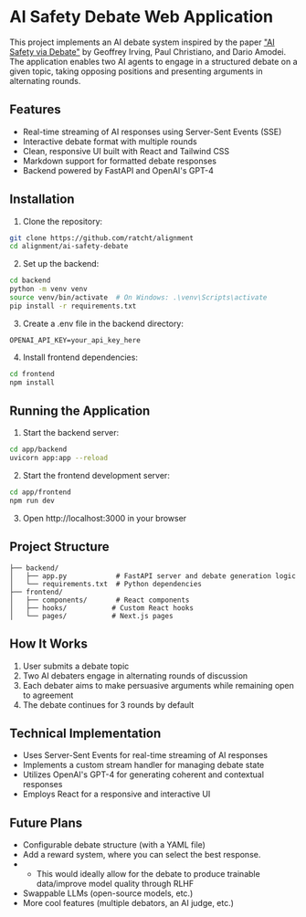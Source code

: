 # AI Safety Debate Web Application

This project implements an AI debate system inspired by the paper ["AI Safety via Debate"](https://arxiv.org/abs/1805.00899) by Geoffrey Irving, Paul Christiano, and Dario Amodei. The application enables two AI agents to engage in a structured debate on a given topic, taking opposing positions and presenting arguments in alternating rounds.

## Features

- Real-time streaming of AI responses using Server-Sent Events (SSE)
- Interactive debate format with multiple rounds
- Clean, responsive UI built with React and Tailwind CSS
- Markdown support for formatted debate responses
- Backend powered by FastAPI and OpenAI's GPT-4

## Installation

1. Clone the repository:
```bash
git clone https://github.com/ratcht/alignment
cd alignment/ai-safety-debate
```

2. Set up the backend:
```bash
cd backend
python -m venv venv
source venv/bin/activate  # On Windows: .\venv\Scripts\activate
pip install -r requirements.txt
```

3. Create a .env file in the backend directory:
```
OPENAI_API_KEY=your_api_key_here
```

4. Install frontend dependencies:
```bash
cd frontend
npm install
```

## Running the Application

1. Start the backend server:
```bash
cd app/backend
uvicorn app:app --reload
```

2. Start the frontend development server:
```bash
cd app/frontend
npm run dev
```

3. Open http://localhost:3000 in your browser

## Project Structure

```
├── backend/
│   ├── app.py            # FastAPI server and debate generation logic
│   └── requirements.txt  # Python dependencies
├── frontend/
│   ├── components/       # React components
│   ├── hooks/           # Custom React hooks
│   └── pages/           # Next.js pages
```

## How It Works

1. User submits a debate topic
2. Two AI debaters engage in alternating rounds of discussion
3. Each debater aims to make persuasive arguments while remaining open to agreement
4. The debate continues for 3 rounds by default

## Technical Implementation

- Uses Server-Sent Events for real-time streaming of AI responses
- Implements a custom stream handler for managing debate state
- Utilizes OpenAI's GPT-4 for generating coherent and contextual responses
- Employs React for a responsive and interactive UI

## Future Plans

- Configurable debate structure (with a YAML file)
- Add a reward system, where you can select the best response.
- - This would ideally allow for the debate to produce trainable data/improve model quality through RLHF
- Swappable LLMs (open-source models, etc.)
- More cool features (multiple debators, an AI judge, etc.)

```